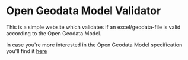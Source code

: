 # Open Geodata Model Validator
This is a simple website which validates if an excel/geodata-file is valid according to the Open Geodata Model.

In case you're more interested in the Open Geodata Model specification you'll find it [here](https://github.com/openkfw/open-geodata-model)
